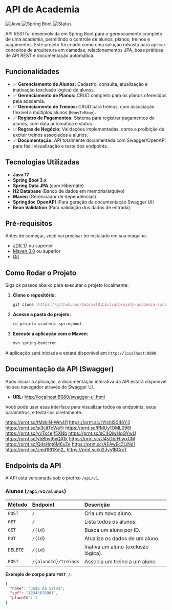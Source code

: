 # API de Academia

![Java](https://img.shields.io/badge/Java-17-blue)
![Spring Boot](https://img.shields.io/badge/Spring%20Boot-3.x-green)
![Status](https://img.shields.io/badge/Status-Concluído-brightgreen)

API RESTful desenvolvida em Spring Boot para o gerenciamento completo de uma academia, permitindo o controle de alunos, planos, treinos e pagamentos. Este projeto foi criado como uma solução robusta para aplicar conceitos de arquitetura em camadas, relacionamentos JPA, boas práticas de API REST e documentação automática.

## Funcionalidades

-   ✅ **Gerenciamento de Alunos:** Cadastro, consulta, atualização e inativação (exclusão lógica) de alunos.
-   ✅ **Gerenciamento de Planos:** CRUD completo para os planos oferecidos pela academia.
-   ✅ **Gerenciamento de Treinos:** CRUD para treinos, com associação flexível a múltiplos alunos (`ManyToMany`).
-   ✅ **Registro de Pagamentos:** Sistema para registrar pagamentos de alunos, com data automática e status.
-   ✅ **Regras de Negócio:** Validações implementadas, como a proibição de excluir treinos associados a alunos.
-   ✅ **Documentação:** API totalmente documentada com Swagger/OpenAPI para fácil visualização e teste dos endpoints.

## Tecnologias Utilizadas

-   **Java 17**
-   **Spring Boot 3.x**
-   **Spring Data JPA** (com Hibernate)
-   **H2 Database** (Banco de dados em memória/arquivo)
-   **Maven** (Gerenciador de dependências)
-   **Springdoc OpenAPI** (Para geração da documentação Swagger UI)
-   **Bean Validation** (Para validação dos dados de entrada)

## Pré-requisitos

Antes de começar, você vai precisar ter instalado em sua máquina:
* [JDK 17](https://www.oracle.com/java/technologies/javase/jdk17-archive-downloads.html) ou superior
* [Maven 3.8](https://maven.apache.org/download.cgi) ou superior
* [Git](https://git-scm.com/downloads)

## Como Rodar o Projeto

Siga os passos abaixo para executar o projeto localmente:

1.  **Clone o repositório:**
    ```bash
    git clone [https://github.com/GabrielRibSilva/projeto-academia-springboot.git](https://github.com/GabrielRibSilva/projeto-academia-springboot.git)
    ```

2.  **Acesse a pasta do projeto:**
    ```bash
    cd projeto-academia-springboot
    ```

3.  **Execute a aplicação com o Maven:**
    ```bash
    mvn spring-boot:run
    ```

A aplicação será iniciada e estará disponível em `http://localhost:8080`.

## Documentação da API (Swagger)

Após iniciar a aplicação, a documentação interativa da API estará disponível no seu navegador através do Swagger UI.

-   **URL:** [http://localhost:8080/swagger-ui.html](http://localhost:8080/swagger-ui.html)

Você pode usar essa interface para visualizar todos os endpoints, seus parâmetros, e testá-los diretamente.

https://prnt.sc/tMzkiN-Wm4l1
https://prnt.sc/rYlchlS046Y3
https://prnt.sc/si3cjtToWaYr
https://prnt.sc/PMUy1OML096l
https://prnt.sc/yyTx4ejf5XNb
https://prnt.sc/sC4QjwHoGYwU
https://prnt.sc/ybBbvt6xQA1k
https://prnt.sc/U4sObrHIwxCM
https://prnt.sc/QdsHgt6M6xZe
https://prnt.sc/AEAwEcZLiNd1
https://prnt.sc/zmd1RI1Xdj2_
https://prnt.sc/kj2Jys1BGrcT

## Endpoints da API

A API está versionada sob o prefixo `/api/v1`.

### Alunos (`/api/v1/alunos`)

| Método | Endpoint | Descrição |
| :--- | :--- | :--- |
| `POST` | `/` | Cria um novo aluno. |
| `GET` | `/` | Lista todos os alunos. |
| `GET` | `/{id}` | Busca um aluno por ID. |
| `PUT` | `/{id}` | Atualiza os dados de um aluno. |
| `DELETE` | `/{id}` | Inativa um aluno (exclusão lógica). |
| `POST` | `/{alunoId}/treinos` | Associa um treino a um aluno. |

**Exemplo de corpo para `POST /`:**
```json
{
  "nome": "João da Silva",
  "cpf": "12345678901",
  "planoId": 1
}
